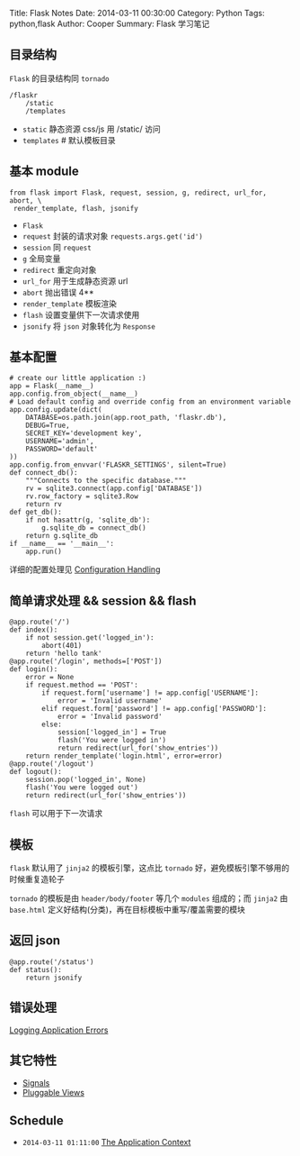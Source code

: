 Title: Flask Notes
Date: 2014-03-11 00:30:00
Category: Python
Tags: python,flask
Author: Cooper
Summary: Flask 学习笔记

## 目录结构

`Flask` 的目录结构同 `tornado`

```
/flaskr
    /static
    /templates
```

+ `static` 静态资源 css/js 用 /static/ 访问
+ `templates` # 默认模板目录

## 基本 module

```
from flask import Flask, request, session, g, redirect, url_for, abort, \
 render_template, flash, jsonify
```

+ `Flask`
+ `request` 封装的请求对象 `requests.args.get('id')`
+ `session` 同 `request`
+ `g` 全局变量
+ `redirect` 重定向对象
+ `url_for` 用于生成静态资源 url
+ `abort` 抛出错误 4**
+ `render_template` 模板渲染
+ `flash` 设置变量供下一次请求使用
+ `jsonify` 将 `json` 对象转化为 `Response`

## 基本配置

```
# create our little application :)
app = Flask(__name__)
app.config.from_object(__name__)
# Load default config and override config from an environment variable
app.config.update(dict(
    DATABASE=os.path.join(app.root_path, 'flaskr.db'),
    DEBUG=True,
    SECRET_KEY='development key',
    USERNAME='admin',
    PASSWORD='default'
))
app.config.from_envvar('FLASKR_SETTINGS', silent=True)
def connect_db():
    """Connects to the specific database."""
    rv = sqlite3.connect(app.config['DATABASE'])
    rv.row_factory = sqlite3.Row
    return rv
def get_db():
    if not hasattr(g, 'sqlite_db'):
        g.sqlite_db = connect_db()
    return g.sqlite_db
if __name__ == '__main__':
    app.run()
```

详细的配置处理见 [Configuration Handling](http://flask.pocoo.org/docs/config/)

## 简单请求处理 && session && flash

```
@app.route('/')
def index():
    if not session.get('logged_in'):
        abort(401)
    return 'hello tank'
@app.route('/login', methods=['POST'])
def login():
    error = None
    if request.method == 'POST':
        if request.form['username'] != app.config['USERNAME']:
            error = 'Invalid username'
        elif request.form['password'] != app.config['PASSWORD']:
            error = 'Invalid password'
        else:
            session['logged_in'] = True
            flash('You were logged in')
            return redirect(url_for('show_entries'))
    return render_template('login.html', error=error)
@app.route('/logout')
def logout():
    session.pop('logged_in', None)
    flash('You were logged out')
    return redirect(url_for('show_entries'))
```

`flash` 可以用于下一次请求

## 模板

`flask` 默认用了 `jinja2` 的模板引擎，这点比 `tornado` 好，避免模板引擎不够用的时候重复造轮子

`tornado` 的模板是由 `header/body/footer` 等几个 `modules` 组成的；而 `jinja2` 由 `base.html` 定义好结构(分类)，再在目标模板中重写/覆盖需要的模块

## 返回 json

```
@app.route('/status')
def status():
    return jsonify
```

## 错误处理

[Logging Application Errors](http://flask.pocoo.org/docs/errorhandling/)

## 其它特性

+ [Signals](http://flask.pocoo.org/docs/signals/)
+ [Pluggable Views](http://flask.pocoo.org/docs/views/)

## Schedule

+ `2014-03-11 01:11:00` [The Application Context](http://flask.pocoo.org/docs/appcontext/)
